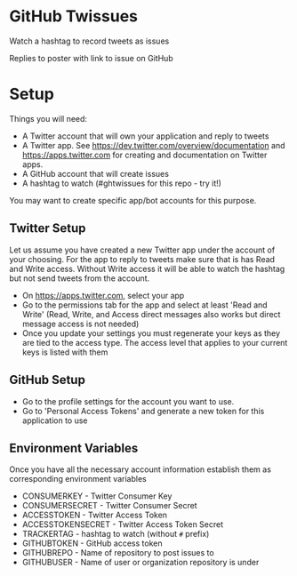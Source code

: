 # GitHub Twissues
Watch a hashtag to record tweets as issues

Replies to poster with link to issue on GitHub

# Setup
Things you will need:
- A Twitter account that will own your application and reply to tweets
- A Twitter app. See https://dev.twitter.com/overview/documentation and https://apps.twitter.com for creating and documentation on Twitter apps.
- A GitHub account that will create issues
- A hashtag to watch (#ghtwissues for this repo - try it!)

You may want to create specific app/bot accounts for this purpose.

## Twitter Setup
Let us assume you have created a new Twitter app under the account of your choosing.  For the app to reply to tweets make sure that is has Read and Write access.  Without Write access it will be able to watch the hashtag but not send tweets from the account.
- On https://apps.twitter.com, select your app
- Go to the permissions tab for the app and select at least 'Read and Write' (Read, Write, and Access direct messages also works but direct message access is not needed)
- Once you update your settings you must regenerate your keys as they are tied to the access type.  The access level that applies to your current keys is listed with them

## GitHub Setup
- Go to the profile settings for the account you want to use.
- Go to 'Personal Access Tokens' and generate a new token for this application to use

## Environment Variables
Once you have all the necessary account information establish them as corresponding environment variables

- CONSUMERKEY - Twitter Consumer Key
- CONSUMERSECRET - Twitter Consumer Secret
- ACCESSTOKEN - Twitter Access Token
- ACCESSTOKENSECRET - Twitter Access Token Secret
- TRACKERTAG - hashtag to watch (without `#` prefix)
- GITHUBTOKEN - GitHub access token
- GITHUBREPO - Name of repository to post issues to
- GITHUBUSER - Name of user or organization repository is under
